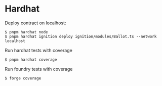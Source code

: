 # Hardhat

Deploy contract on localhost:
```
$ pnpm hardhat node
$ pnpm hardhat ignition deploy ignition/modules/Ballot.ts --network localhost
```

Run hardhat tests with coverage
```
$ pnpm hardhat coverage
```

Run foundry tests with coverage
```
$ forge coverage
```
